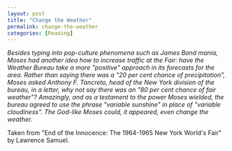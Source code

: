 ```yaml
---
layout: post
title: "Change the Weather"
permalink: change-the-weather
categories: [Reading]
---
```


*Besides typing into pop-culture phenomena such as James Bond mania,
Moses had another idea how to increase traffic at the Fair: have the
Weather Bureau take a more "positive" approach in its forecasts for the
area. Rather than saying there was a "20 per cent chance of
precipitation", Moses asked Anthony F. Tancreto, head of the New York
division of the bureau, in a letter, why not say there was an "80 per
cent chance of fair weather"? Amazingly, and as a testament to the power
Moses wielded, the bureau agreed to use the phrase "variable sunshine"
in place of "variable cloudiness". The God-like Moses could, it
appeared, even change the weather.*

Taken from "End of the Innocence: The 1964-1965 New York World's Fair"
by Lawrence Samuel.


